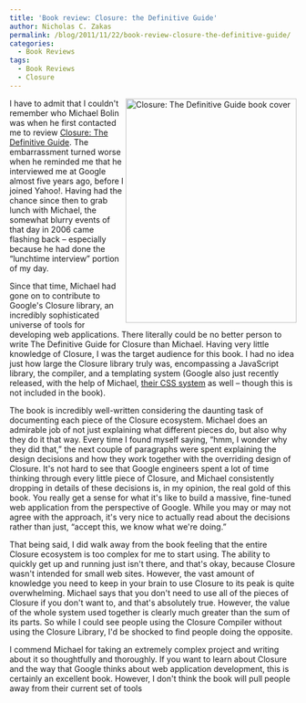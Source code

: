```yaml
---
title: 'Book review: Closure: the Definitive Guide'
author: Nicholas C. Zakas
permalink: /blog/2011/11/22/book-review-closure-the-definitive-guide/
categories:
  - Book Reviews
tags:
  - Book Reviews
  - Closure
---
```

[<img src="/images/wp-content/uploads/2011/11/closure.png" alt="Closure: The Definitive Guide book cover" width="300" height="393" align="right" />][1]I have to admit that I couldn't remember who Michael Bolin was when he first contacted me to review [Closure: The Definitive Guide][2]. The embarrassment turned worse when he reminded me that he interviewed me at Google almost five years ago, before I joined Yahoo!. Having had the chance since then to grab lunch with Michael, the somewhat blurry events of that day in 2006 came flashing back &#8211; especially because he had done the &#8220;lunchtime interview&#8221; portion of my day.

Since that time, Michael had gone on to contribute to Google's Closure library, an incredibly sophisticated universe of tools for developing web applications. There literally could be no better person to write The Definitive Guide for Closure than Michael. Having very little knowledge of Closure, I was the target audience for this book. I had no idea just how large the Closure library truly was, encompassing a JavaScript library, the compiler, and a templating system (Google also just recently released, with the help of Michael, [their CSS system][3] as well &#8211; though this is not included in the book).

The book is incredibly well-written considering the daunting task of documenting each piece of the Closure ecosystem. Michael does an admirable job of not just explaining what different pieces do, but also why they do it that way. Every time I found myself saying, &#8220;hmm, I wonder why they did that,&#8221; the next couple of paragraphs were spent explaining the design decisions and how they work together with the overriding design of Closure. It's not hard to see that Google engineers spent a lot of time thinking through every little piece of Closure, and Michael consistently dropping in details of these decisions is, in my opinion, the real gold of this book. You really get a sense for what it's like to build a massive, fine-tuned web application from the perspective of Google. While you may or may not agree with the approach, it's very nice to actually read about the decisions rather than just, &#8220;accept this, we know what we're doing.&#8221;

That being said, I did walk away from the book feeling that the entire Closure ecosystem is too complex for me to start using. The ability to quickly get up and running just isn't there, and that's okay, because Closure wasn't intended for small web sites. However, the vast amount of knowledge you need to keep in your brain to use Closure to its peak is quite overwhelming. Michael says that you don't need to use all of the pieces of Closure if you don't want to, and that's absolutely true. However, the value of the whole system used together is clearly much greater than the sum of its parts. So while I could see people using the Closure Compiler without using the Closure Library, I'd be shocked to find people doing the opposite. 

I commend Michael for taking an extremely complex project and writing about it so thoughtfully and thoroughly. If you want to learn about Closure and the way that Google thinks about web application development, this is certainly an excellent book. However, I don't think the book will pull people away from their current set of tools

 [1]: http://www.amazon.com/Closure-Definitive-Guide-Michael-Bolin/dp/1449381871/ref=sr_1_1&tag=nczonline-20
 [2]: http://www.amazon.com/Closure-Definitive-Guide-Michael-Bolin/dp/1449381871/ref=sr_1_1
 [3]: http://google-opensource.blogspot.com/2011/11/introducing-closure-stylesheets.html
